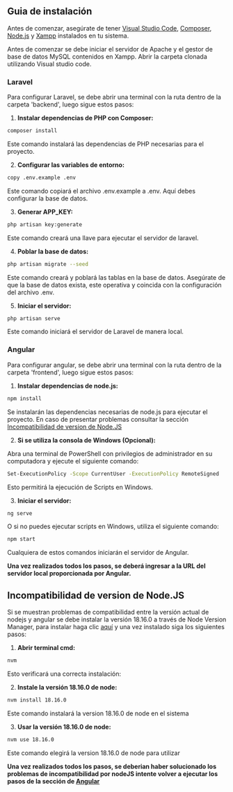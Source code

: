 ## Guia de instalación

Antes de comenzar, asegúrate de tener [Visual Studio Code](https://code.visualstudio.com/download), [Composer](https://getcomposer.org/), [Node.js](https://nodejs.org/en) y [Xampp](https://sourceforge.net/projects/xampp/files/XAMPP%20Windows/8.2.4/xampp-windows-x64-8.2.4-0-VS16-installer.exe/download) instalados en tu sistema.

Antes de comenzar se debe iniciar el servidor de Apache y el gestor de base de datos MySQL contenidos en Xampp. Abrir la carpeta clonada utilizando Visual studio code.

### Laravel

Para configurar Laravel, se debe abrir una terminal con la ruta dentro de la carpeta 'backend', luego sigue estos pasos:

1. **Instalar dependencias de PHP con Composer:**

```bash
composer install
```

Este comando instalará las dependencias de PHP necesarias para el proyecto.

2. **Configurar las variables de entorno:**

```bash
copy .env.example .env
```

Este comando copiará el archivo .env.example a .env. Aquí debes configurar la base de datos.

3. **Generar APP_KEY:**

```bash
php artisan key:generate
```

Este comando creará una llave para ejecutar el servidor de laravel.

4. **Poblar la base de datos:**

```bash
php artisan migrate --seed
```

Este comando creará y poblará las tablas en la base de datos. Asegúrate de que la base de datos exista, este operativa y coincida con la configuración del archivo .env.

5. **Iniciar el servidor:**

```bash
php artisan serve
```

Este comando iniciará el servidor de Laravel de manera local.

### Angular

Para configurar angular, se debe abrir una terminal con la ruta dentro de la carpeta 'frontend', luego sigue estos pasos:

1. **Instalar dependencias de node.js:**

```bash
npm install
```

Se instalarán las dependencias necesarias de node.js para ejecutar el proyecto. En caso de presentar problemas consultar la sección [Incompatibilidad de version de Node.JS](#incompatibilidad-de-version-de-nodejs)

2. **Si se utiliza la consola de Windows (Opcional):**

Abra una terminal de PowerShell con privilegios de administrador en su computadora y ejecute el siguiente comando:

```bash
Set-ExecutionPolicy -Scope CurrentUser -ExecutionPolicy RemoteSigned
```

Esto permitirá la ejecución de Scripts en Windows.

3. **Iniciar el servidor:**

```bash
ng serve
```

O si no puedes ejecutar scripts en Windows, utiliza el siguiente comando:

```bash
npm start
```

Cualquiera de estos comandos iniciarán el servidor de Angular.

**Una vez realizados todos los pasos, se deberá ingresar a la URL del servidor local proporcionada por Angular.**

## Incompatibilidad de version de Node.JS

Si se muestran problemas de compatibilidad entre la versión actual de nodejs y angular se debe instalar la versión 18.16.0 a través de Node Version Manager, para instalar haga clic [aquí](https://github.com/coreybutler/nvm-windows/releases/download/1.1.11/nvm-setup.exe) y una vez instalado siga los siguientes pasos:

1. **Abrir terminal cmd:**

```bash
nvm
```

Esto verificará una correcta instalación:

2. **Instale la versión 18.16.0 de node:**

```bash
nvm install 18.16.0
```

Este comando instalará la version 18.16.0 de node en el sistema

3. **Usar la versión 18.16.0 de node:**

```bash
nvm use 18.16.0
```

Este comando elegirá la version 18.16.0 de node para utilizar

**Una vez realizados todos los pasos, se deberian haber solucionado los problemas de incompatibilidad por nodeJS intente volver a ejecutar los pasos de la sección de [Angular](#angular)**
